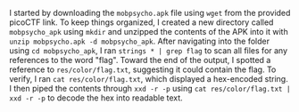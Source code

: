 I started by downloading the `mobpsycho.apk` file using `wget` from the provided picoCTF link. To keep things organized, I created a new directory called `mobpsycho_apk` using `mkdir` and unzipped the contents of the APK into it with `unzip mobpsycho.apk -d mobpsycho_apk`. After navigating into the folder using `cd mobpsycho_apk`, I ran `strings * | grep flag` to scan all files for any references to the word "flag". Toward the end of the output, I spotted a reference to `res/color/flag.txt`, suggesting it could contain the flag. To verify, I ran `cat res/color/flag.txt`, which displayed a hex-encoded string. I then piped the contents through `xxd -r -p` using `cat res/color/flag.txt | xxd -r -p` to decode the hex into readable text. 
